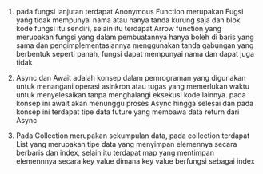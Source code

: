 1. pada fungsi lanjutan terdapat Anonymous Function merupakan Fugsi yang tidak mempunyai nama atau hanya tanda kurung saja dan blok kode fungsi itu sendiri, selain itu terdapat Arrow function yang merupakan fungsi yang dalam pembuatannya hanya boleh di baris yang sama dan pengimplementasiannya menggunakan tanda gabungan yang berbentuk seperti panah, fungsi dapat mempunyai nama dan dapat juga tidak

2. Async dan Await adalah konsep dalam pemrograman yang digunakan untuk menangani operasi asinkron atau tugas yang memerlukan waktu untuk menyelesaikan tanpa menghalangi eksekusi kode lainnya. pada konsep ini await akan menunggu proses Async hingga selesai dan pada konsep ini terdapat tipe data future yang membawa data return dari Async

3.  Pada Collection merupakan sekumpulan data, pada collection terdapat List yang merupakan tipe data yang menyimpan elemennya secara berbaris dan index, selain itu terdapat map yang mentimpan elemennnya secara key value dimana key value berfungsi sebagai index